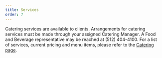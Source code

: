 ```yaml
---
title: Services
order: 7
---
```


Catering services are available to clients. Arrangements for catering services must be made through your assigned Catering Manager. A Food and Beverage representative may be reached at (512) 404-4100. For a list of services, current pricing and menu items, please refer to the [Catering page](https://www.austinconventioncenter.com/catering/).
